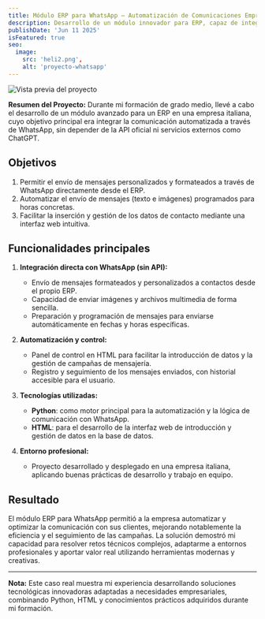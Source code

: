 ```yaml
---
title: Módulo ERP para WhatsApp – Automatización de Comunicaciones Empresariales
description: Desarrollo de un módulo innovador para ERP, capaz de integrar y automatizar el envío de mensajes, imágenes y comunicaciones personalizadas a través de WhatsApp, realizado en una empresa italiana durante mi formación de grado medio.
publishDate: 'Jun 11 2025'
isFeatured: true
seo:
  image:
    src: 'heli2.png',
    alt: 'proyecto-whatsapp'
---
```


![Vista previa del proyecto](/heli2.png)

**Resumen del Proyecto:**
Durante mi formación de grado medio, llevé a cabo el desarrollo de un módulo avanzado para un ERP en una empresa italiana, cuyo objetivo principal era integrar la comunicación automatizada a través de WhatsApp, sin depender de la API oficial ni servicios externos como ChatGPT. 

## Objetivos

1. Permitir el envío de mensajes personalizados y formateados a través de WhatsApp directamente desde el ERP.
2. Automatizar el envío de mensajes (texto e imágenes) programados para horas concretas.
3. Facilitar la inserción y gestión de los datos de contacto mediante una interfaz web intuitiva.

## Funcionalidades principales

1. **Integración directa con WhatsApp (sin API):**
   - Envío de mensajes formateados y personalizados a contactos desde el propio ERP.
   - Capacidad de enviar imágenes y archivos multimedia de forma sencilla.
   - Preparación y programación de mensajes para enviarse automáticamente en fechas y horas específicas.

2. **Automatización y control:**
   - Panel de control en HTML para facilitar la introducción de datos y la gestión de campañas de mensajería.
   - Registro y seguimiento de los mensajes enviados, con historial accesible para el usuario.

3. **Tecnologías utilizadas:**
   - **Python**: como motor principal para la automatización y la lógica de comunicación con WhatsApp.
   - **HTML**: para el desarrollo de la interfaz web de introducción y gestión de datos en la base de datos.

4. **Entorno profesional:**
   - Proyecto desarrollado y desplegado en una empresa italiana, aplicando buenas prácticas de desarrollo y trabajo en equipo.

## Resultado

El módulo ERP para WhatsApp permitió a la empresa automatizar y optimizar la comunicación con sus clientes, mejorando notablemente la eficiencia y el seguimiento de las campañas. La solución demostró mi capacidad para resolver retos técnicos complejos, adaptarme a entornos profesionales y aportar valor real utilizando herramientas modernas y creativas.

---

**Nota:** Este caso real muestra mi experiencia desarrollando soluciones tecnológicas innovadoras adaptadas a necesidades empresariales, combinando Python, HTML y conocimientos prácticos adquiridos durante mi formación.
